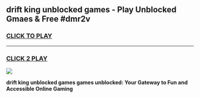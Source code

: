 
## drift king unblocked games - Play Unblocked Gmaes & Free #dmr2v
<h3>
<a href="https://premium.freeplayer.one?title=drift_king_unblocked_games&ref=01M">CLICK TO PLAY</a></h3>
<hr>

<h3>
<a href="https://premium.freeplayer.one?title=drift_king_unblocked_games&ref=01M">CLICK 2 PLAY</a>
  
</h3>

<a href="https://premium.freeplayer.one?title=drift_king_unblocked_games&ref=01M"><img src="https://clearcache.store/games.png"></a>


**drift king unblocked games games unblocked: Your Gateway to Fun and Accessible Online Gaming**
